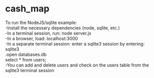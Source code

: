 # cash_map

To run the NodeJS/sqlite example:  
-Install the necessary dependencies (node, sqlite, etc.)  
-In a terminal session, run: node server.js  
-In a browser, load: localhost:3000  
-In a separate terminal session: enter a sqlite3 session by entering:  
       sqlite3  
       .open databases.db  
       select * from users;  
-You can add and delete users and check on the users table from the sqlite3 terminal session  

